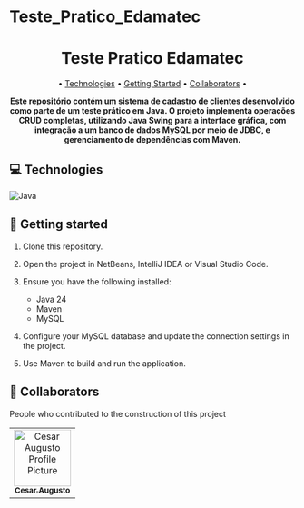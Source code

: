 # Teste_Pratico_Edamatec

<h1 align="center" style="font-weight: bold;">Teste Pratico Edamatec</h1>

<p align="center">
 • <a href="#tech">Technologies</a> • 
 <a href="#started">Getting Started</a> • 
 <a href="#colab">Collaborators</a> •
</p>

<p align="center">
    <b>Este repositório contém um sistema de cadastro de clientes desenvolvido como parte de um teste prático em Java. O projeto implementa operações CRUD completas, utilizando Java Swing para a interface gráfica, com integração a um banco de dados MySQL por meio de JDBC, e gerenciamento de dependências com Maven.</b>
</p>

<!--<p align="center">
     <a href="PROJECT__URL">📱 Visit this Project</a>
</p>

<h2 id="layout">🎨 Layout</h2>

<p align="center">
    <img src="../.github/example.png" alt="Image Example" width="400px">
    <img src="../.github/example.png" alt="Image Example" width="400px">
</p>
-->

<h2 id="technologies">💻 Technologies</h2>

![Java](https://img.shields.io/badge/java-%23ED8B00.svg?style=for-the-badge&logo=openjdk&logoColor=white)

<h2 id="started">🚀 Getting started</h2>

1. Clone this repository.
2. Open the project in NetBeans, IntelliJ IDEA or Visual Studio Code.
3. Ensure you have the following installed:
   - Java 24
   - Maven
   - MySQL

4. Configure your MySQL database and update the connection settings in the project.
5. Use Maven to build and run the application.

<h2 id="colab">🤝 Collaborators</h2>

People who contributed to the construction of this project

<table>
  <tr>
    <td align="center">
      <a href="https://www.linkedin.com/in/cesaraugusto875/">
        <img src="https://avatars.githubusercontent.com/u/79229452?s=400&u=76bc95ac47e156acc7c339a7c3f981211c259df5&v=4;" width="100px;" alt="Cesar Augusto Profile Picture"/><br>
        <sub>
          <b>Cesar Augusto</b>
        </sub>
      </a>
    </td>
  </tr>
</table>
